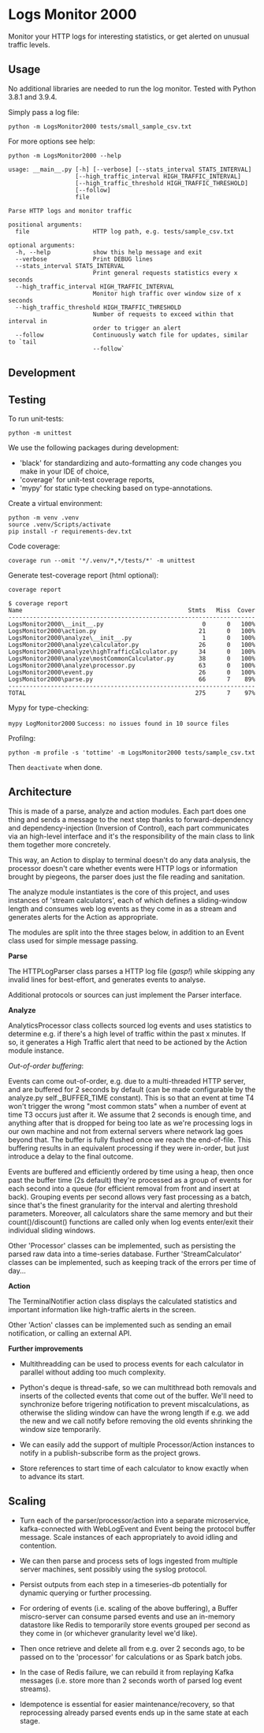 # Logs Monitor 2000
Monitor your HTTP logs for interesting statistics, or get alerted on unusual traffic levels.


## Usage
No additional libraries are needed to run the log monitor. Tested with Python 3.8.1 and 3.9.4.

Simply pass a log file:

`python -m LogsMonitor2000 tests/small_sample_csv.txt`

For more options see help:

```
python -m LogsMonitor2000 --help

usage: __main__.py [-h] [--verbose] [--stats_interval STATS_INTERVAL]
                   [--high_traffic_interval HIGH_TRAFFIC_INTERVAL]
                   [--high_traffic_threshold HIGH_TRAFFIC_THRESHOLD]
                   [--follow]
                   file

Parse HTTP logs and monitor traffic

positional arguments:
  file                  HTTP log path, e.g. tests/sample_csv.txt

optional arguments:
  -h, --help            show this help message and exit
  --verbose             Print DEBUG lines
  --stats_interval STATS_INTERVAL
                        Print general requests statistics every x seconds
  --high_traffic_interval HIGH_TRAFFIC_INTERVAL
                        Monitor high traffic over window size of x seconds
  --high_traffic_threshold HIGH_TRAFFIC_THRESHOLD
                        Number of requests to exceed within that interval in
                        order to trigger an alert
  --follow              Continuously watch file for updates, similar to `tail
                        --follow`

```


## Development

Testing
--------

To run unit-tests:

`python -m unittest`


We use the following packages during development:
*  'black' for standardizing and auto-formatting any code changes you make in your IDE of choice, 
*  'coverage' for unit-test coverage reports,
*  'mypy' for static type checking based on type-annotations.

Create a virtual environment:
```
python -m venv .venv
source .venv/Scripts/activate
pip install -r requirements-dev.txt
```

Code coverage:

`coverage run --omit '*/.venv/*,*/tests/*' -m unittest`

Generate test-coverage report (html optional):

`coverage report`

```
$ coverage report
Name                                               Stmts   Miss  Cover
----------------------------------------------------------------------
LogsMonitor2000\__init__.py                            0      0   100%
LogsMonitor2000\action.py                             21      0   100%
LogsMonitor2000\analyze\__init__.py                    1      0   100%
LogsMonitor2000\analyze\calculator.py                 26      0   100%
LogsMonitor2000\analyze\highTrafficCalculator.py      34      0   100%
LogsMonitor2000\analyze\mostCommonCalculator.py       38      0   100%
LogsMonitor2000\analyze\processor.py                  63      0   100%
LogsMonitor2000\event.py                              26      0   100%
LogsMonitor2000\parse.py                              66      7    89%
----------------------------------------------------------------------
TOTAL                                                275      7    97%
```

Mypy for type-checking:

`mypy LogMonitor2000`
`Success: no issues found in 10 source files`

Profilng:

`python -m profile -s 'tottime' -m LogsMonitor2000 tests/sample_csv.txt`

Then `deactivate` when done.


Architecture
------------

This is made of a parse, analyze and action modules.
Each part does one thing and sends a message to the next step thanks to forward-dependency and dependency-injection (Inversion of Control), each part communicates via an high-level interface and it's the responsibility of the main class to link them together more concretely.

This way, an Action to display to terminal doesn't do any data analysis, the processor doesn't care whether events were HTTP logs or information brought by piegeons, the parser does just the file reading and sanitation. 

The analyze module instantiates is the core of this project, and uses instances of 'stream calculators', each of which defines a sliding-window length and consumes web log events as they come in as a stream and generates alerts for the Action as appropriate.

The modules are split into the three stages below, in addition to an Event class used for simple message passing.

**Parse**

The HTTPLogParser class parses a HTTP log file (*gasp!*) while skipping any invalid lines for best-effort, and generates events to analyse.

Additional protocols or sources can just implement the Parser interface.

**Analyze**

AnalyticsProcessor class collects sourced log events and uses statistics to determine e.g. if there's a high level of traffic within the past x minutes. If so, it generates a High Traffic alert that need to be actioned by the Action module instance.

*Out-of-order buffering*:

Events can come out-of-order, e.g. due to a multi-threaded HTTP server, and are buffered for 2 seconds by default (can be made configurable by the analyze.py self._BUFFER_TIME constant).
This is so that an event at time T4 won't trigger the wrong "most common stats" when a number of event at time T3 occurs just after it.
We assume that 2 seconds is enough time, and anything after that is dropped for being too late as we're processing logs in our own machine and not from external servers where network lag goes beyond that.
The buffer is fully flushed once we reach the end-of-file.
This buffering results in an equivalent processing if they were in-order, but just introduce a delay to the final outcome.

Events are buffered and efficiently ordered by time using a heap, then once past the buffer time (2s default) they're processed as a group of events for each second into a queue (for efficient removal from front and insert at back).
Grouping events per second allows very fast processing as a batch, since that's the finest granularity for the interval and alerting threshold parameters.
Moreover, all calculators share the same memory and but their count()/discount() functions are called only when log events enter/exit their individual sliding windows.

Other 'Processor' classes can be implemented, such as persisting the parsed raw data into a time-series database.
Further 'StreamCalculator' classes can be implemented, such as keeping track of the errors per time of day...

**Action**

The TerminalNotifier action class displays the calculated statistics and important information like high-traffic alerts in the screen.

Other 'Action' classes can be implemented such as sending an email notification, or calling an external API.


**Further improvements**

* Multithreadding can be used to process events for each calculator in parallel without adding too much complexity. 

* Python's deque is thread-safe, so we can multithread both  removals and inserts of the collected events that come out of the buffer.
We'll need to synchronize before trigering notification to prevent miscalculations, as otherwise the sliding window can have the wrong length if e.g. we add the new and we call notify before removing the old events shrinking the window size temporarily.

* We can easily add the support of multiple Processor/Action instances to notify in a publish-subscribe form as the project grows.

* Store references to start time of each calculator to know exactly when to advance its start.

Scaling
--------

* Turn each of the parser/processor/action into a separate microservice, kafka-connected with WebLogEvent and Event being the protocol buffer message. Scale instances of each appropriately to avoid idling and contention.

* We can then parse and process sets of logs ingested from multiple server machines, sent possibly using the syslog protocol.
* Persist outputs from each step in a timeseries-db potentially for dynamic querying or further processing.

* For ordering of events (i.e. scaling of the above buffering), a Buffer miscro-server can consume parsed events and use an in-memory datastore like Redis to temporarily store events grouped per second as they come in (or whichever granularity level we'd like). 
* Then once retrieve and delete all from e.g. over 2 seconds ago, to be passed on to the 'processor' for calculations or as Spark batch jobs.
* In the case of Redis failure, we can rebuild it from replaying Kafka messages (i.e. store more than 2 seconds worth of parsed log event streams).
* Idempotence is essential for easier maintenance/recovery, so that reprocessing already parsed events ends up in the same state at each stage.
